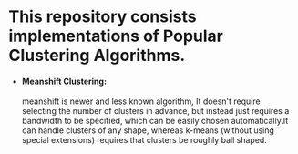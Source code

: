 <h1>This repository consists implementations of Popular Clustering Algorithms.</h1>

<ul>
  <li><h4>Meanshift Clustering:</h4></li><p>meanshift is newer and less known algorithm, It doesn't require selecting the number of clusters in advance, but instead just requires a bandwidth to be specified, which can be easily chosen automatically.It can handle clusters of any shape, whereas k-means (without using special extensions) requires that clusters be roughly ball shaped.</p>
</ul>
